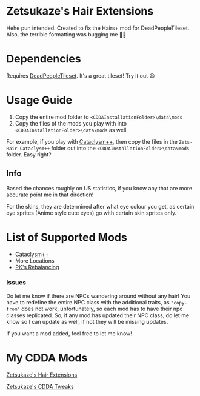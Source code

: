 # Zetsukaze's Hair Extensions
Hehe pun intended. Created to fix the Hairs+ mod for DeadPeopleTileset. Also, the terrible formatting was bugging me :man_shrugging:

# Dependencies
Requires [DeadPeopleTileset](https://github.com/SomeDeadGuy/Cata-MSX-DeadPeopleTileset). It's a great tileset! Try it out :satisfied:

# Usage Guide
1. Copy the entire mod folder to `<CDDAInstallationFolder>\data\mods`
2. Copy the files of the mods you play with into `<CDDAInstallationFolder>\data\mods` as well

For example, if you play with [Cataclysm++](https://github.com/Noctifer-de-Mortem/nocts_cata_mod), then copy the files in the `Zets-Hair-Cataclysm++` folder out into the `<CDDAInstallationFolder>\data\mods` folder. Easy right?

## Info
Based the chances roughly on US statistics, if you know any that are more accurate point me in that direction!

For the skins, they are determined after what eye colour you get, as certain eye sprites (Anime style cute eyes) go with certain skin sprites only.

# List of Supported Mods
* [Cataclysm++](https://github.com/Noctifer-de-Mortem/nocts_cata_mod)
* More Locations
* [PK's Rebalancing](https://github.com/dissociativity/PKs_Rebalancing)

### Issues
Do let me know if there are NPCs wandering around without any hair! You have to redefine the entire NPC class with the additional traits, as `"copy-from"` does not work, unfortunately, so each mod has to have their npc classes replicated. So, if any mod has updated their NPC class, do let me know so I can update as well, if not they will be missing updates.

If you want a mod added, feel free to let me know!

# My CDDA Mods
[Zetsukaze's Hair Extensions](https://github.com/Zetsukaze/Zets-Hair-Extensions)

[Zetsukaze's CDDA Tweaks](https://github.com/Zetsukaze/Zets-CDDA-Tweaks)
